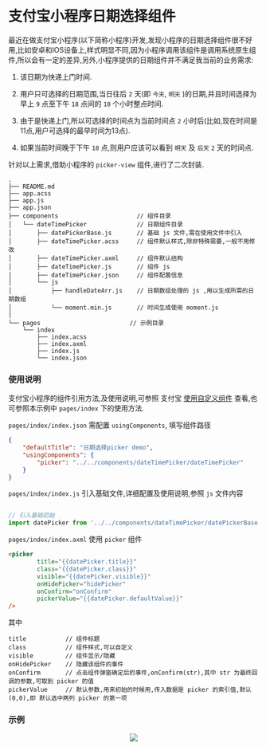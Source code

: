# 支付宝小程序日期选择组件

最近在做支付宝小程序(以下简称小程序)开发,发现小程序的日期选择组件很不好用,比如安卓和IOS设备上,样式明显不同,因为小程序调用该组件是调用系统原生组件,所以会有一定的差异,另外,小程序提供的日期组件并不满足我当前的业务需求:


1. 该日期为快递上门时间.

2. 用户只可选择的日期范围,当日往后 `2` 天(即 `今天`, `明天` )的日期,并且时间选择为早上 `9` 点至下午 `18` 点间的 `10` 个小时整点时间.

3. 由于是快递上门,所以可选择的时间点为当前时间点 `2` 小时后(比如,现在时间是11点,用户可选择的最早时间为13点).

4. 如果当前时间晚于下午 `18` 点,则用户应该可以看到 `明天` 及 `后天` `2` 天的时间点.


针对以上需求,借助小程序的 `picker-view` 组件,进行了二次封装.

```
.
├── README.md
├── app.acss
├── app.js
├── app.json
├── components                      // 组件目录
│   └── dateTimePicker              // 日期组件目录
│       ├── datePickerBase.js       // 基础 js 文件,需在使用文件中引入
│       ├── dateTimePicker.acss     // 组件默认样式,除非特殊需要,一般不用修改
│       ├── dateTimePicker.axml     // 组件默认结构
│       ├── dateTimePicker.js       // 组件 js 
│       ├── dateTimePicker.json     // 组件配置信息
│       └── js
│           ├── handleDateArr.js    // 日期数组处理的 js ,用以生成所需的日期数组
│           └── moment.min.js       // 时间生成使用 moment.js
│
└── pages                         // 示例目录
    └── index
        ├── index.acss
        ├── index.axml
        ├── index.js
        └── index.json

```

### 使用说明

支付宝小程序的组件引用方法,及使用说明,可参照 支付宝 [使用自定义组件](https://docs.alipay.com/mini/framework/use-custom-component) 查看,也可参照本示例中 `pages/index` 下的使用方法.


`pages/index/index.json` 需配置 `usingComponents`, 填写组件路径

```json
{
    "defaultTitle": "日期选择picker demo",
    "usingComponents": {
        "picker": "../../components/dateTimePicker/dateTimePicker"
    }
}
```

`pages/index/index.js` 引入基础文件,详细配置及使用说明,参照 `js` 文件内容

```js

// 引入基础初始
import datePicker from '../../components/dateTimePicker/datePickerBase'

```

`pages/index/index.axml` 使用 `picker` 组件

```html
<picker
        title="{{datePicker.title}}"
        class="{{datePicker.class}}"
        visible="{{datePicker.visible}}"
        onHidePicker="hidePicker"
        onConfirm="onConfirm"
        pickerValue="{{datePicker.defaultValue}}"
/>
```

其中


```
title           // 组件标题
class           // 组件样式,可以自定义
visible         // 组件显示/隐藏
onHidePicker    // 隐藏该组件的事件
onConfirm       // 点击组件弹窗确定后的事件,onConfirm(str),其中 str 为最终回调的参数,可取到 picker 的值
pickerValue     // 默认参数,用来初始的时候用,传入数据是 picker 的索引值,默认(0,0),即 默认选中两列 picker 的第一项
```

### 示例

<p align="center"><img src="http://oyqiss57j.bkt.clouddn.com/demo.gif" /></p>
